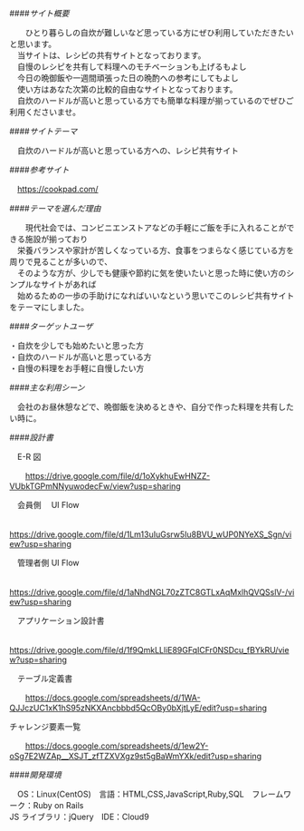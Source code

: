 ####*サイト概要*

  　　ひとり暮らしの自炊が難しいなど思っている方にぜひ利用していただきたいと思います。 </br>
　当サイトは、レシピの共有サイトとなっております。 </br>
　自慢のレシピを共有して料理へのモチベーションも上げるもよし </br>
　今日の晩御飯や一週間頑張った日の晩酌への参考にしてもよし </br>
　使い方はあなた次第の比較的自由なサイトとなっております。 </br>
　自炊のハードルが高いと思っている方でも簡単な料理が揃っているのでぜひご利用くださいませ。

####*サイトテーマ*

　自炊のハードルが高いと思っている方への、レシピ共有サイト

####*参考サイト*

　https://cookpad.com/

####*テーマを選んだ理由*

  　　現代社会では、コンビニエンストアなどの手軽にご飯を手に入れることができる施設が揃っており </br>
　栄養バランスや家計が苦しくなっている方、食事をつまらなく感じている方を周りで見ることが多いので、  </br>
　そのような方が、少しでも健康や節約に気を使いたいと思った時に使い方のシンプルなサイトがあれば </br>
　始めるための一歩の手助けになればいいなという思いでこのレシピ共有サイトをテーマにしました。

####*ターゲットユーザ*

  ・自炊を少しでも始めたいと思った方 </br>
  ・自炊のハードルが高いと思っている方 </br>
  ・自慢の料理をお手軽に自慢したい方 </br>

####*主な利用シーン*

　会社のお昼休憩などで、晩御飯を決めるときや、自分で作った料理を共有したい時に。

####*設計書*

　E-R 図

　　https://drive.google.com/file/d/1oXykhuEwHNZZ-VUbkTGPmNNyuwodecFw/view?usp=sharing

　会員側　 UI Flow

　　https://drive.google.com/file/d/1Lm13uIuGsrw5Iu8BVU_wUP0NYeXS_Sgn/view?usp=sharing

　管理者側 UI Flow

　　https://drive.google.com/file/d/1aNhdNGL70zZTC8GTLxAqMxlhQVQSslV-/view?usp=sharing

　アプリケーション設計書

　　https://drive.google.com/file/d/1f9QmkLLliE89GFqICFr0NSDcu_fBYkRU/view?usp=sharing

　テーブル定義書

　　https://docs.google.com/spreadsheets/d/1WA-QJJczUC1xK1hS95zNKXAncbbbd5QcOBy0bXjtLyE/edit?usp=sharing

  チャレンジ要素一覧

　　https://docs.google.com/spreadsheets/d/1ew2Y-oSg7E2WZAp__XSJT_zfTZXVXgz9st5gBaWmYXk/edit?usp=sharing

####*開発環境*

　OS：Linux(CentOS)　言語：HTML,CSS,JavaScript,Ruby,SQL　フレームワーク：Ruby on Rails </br>
JS ライブラリ：jQuery　IDE：Cloud9